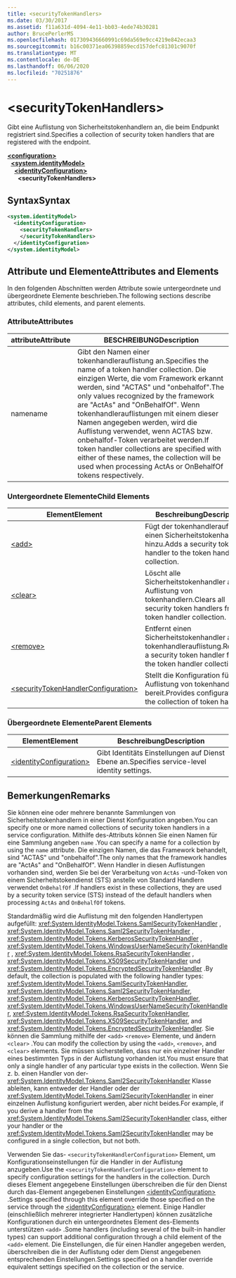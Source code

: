 ```yaml
---
title: <securityTokenHandlers>
ms.date: 03/30/2017
ms.assetid: f11a631d-4094-4e11-bb03-4ede74b30281
author: BrucePerlerMS
ms.openlocfilehash: 017309436660991c69da569e9cc4219e842ecaa3
ms.sourcegitcommit: b16c00371ea06398859ecd157defc81301c9070f
ms.translationtype: MT
ms.contentlocale: de-DE
ms.lasthandoff: 06/06/2020
ms.locfileid: "70251876"
---
```

# \<securityTokenHandlers>
<span data-ttu-id="9c810-101">Gibt eine Auflistung von Sicherheitstokenhandlern an, die beim Endpunkt registriert sind.</span><span class="sxs-lookup"><span data-stu-id="9c810-101">Specifies a collection of security token handlers that are registered with the endpoint.</span></span>  
  
[**\<configuration>**](../configuration-element.md)\
&nbsp;&nbsp;[**\<system.identityModel>**](system-identitymodel.md)\
&nbsp;&nbsp;&nbsp;&nbsp;[**\<identityConfiguration>**](identityconfiguration.md)\
&nbsp;&nbsp;&nbsp;&nbsp;&nbsp;&nbsp;**\<securityTokenHandlers>**  
  
## <a name="syntax"></a><span data-ttu-id="9c810-102">Syntax</span><span class="sxs-lookup"><span data-stu-id="9c810-102">Syntax</span></span>  
  
```xml  
<system.identityModel>  
  <identityConfiguration>  
    <securityTokenHandlers>  
    </securityTokenHandlers>  
  </identityConfiguration>  
</system.identityModel>  
```  
  
## <a name="attributes-and-elements"></a><span data-ttu-id="9c810-103">Attribute und Elemente</span><span class="sxs-lookup"><span data-stu-id="9c810-103">Attributes and Elements</span></span>  
 <span data-ttu-id="9c810-104">In den folgenden Abschnitten werden Attribute sowie untergeordnete und übergeordnete Elemente beschrieben.</span><span class="sxs-lookup"><span data-stu-id="9c810-104">The following sections describe attributes, child elements, and parent elements.</span></span>  
  
### <a name="attributes"></a><span data-ttu-id="9c810-105">Attribute</span><span class="sxs-lookup"><span data-stu-id="9c810-105">Attributes</span></span>  
  
|<span data-ttu-id="9c810-106">attribute</span><span class="sxs-lookup"><span data-stu-id="9c810-106">Attribute</span></span>|<span data-ttu-id="9c810-107">BESCHREIBUNG</span><span class="sxs-lookup"><span data-stu-id="9c810-107">Description</span></span>|  
|---------------|-----------------|  
|<span data-ttu-id="9c810-108">name</span><span class="sxs-lookup"><span data-stu-id="9c810-108">name</span></span>|<span data-ttu-id="9c810-109">Gibt den Namen einer tokenhandlerauflistung an.</span><span class="sxs-lookup"><span data-stu-id="9c810-109">Specifies the name of a token handler collection.</span></span> <span data-ttu-id="9c810-110">Die einzigen Werte, die vom Framework erkannt werden, sind "ACTAS" und "onbehalfof".</span><span class="sxs-lookup"><span data-stu-id="9c810-110">The only values recognized by the framework are "ActAs" and "OnBehalfOf".</span></span> <span data-ttu-id="9c810-111">Wenn tokenhandlerauflistungen mit einem dieser Namen angegeben werden, wird die Auflistung verwendet, wenn ACTAS bzw. onbehalfof-Token verarbeitet werden.</span><span class="sxs-lookup"><span data-stu-id="9c810-111">If token handler collections are specified with either of these names, the collection will be used when processing ActAs or OnBehalfOf tokens respectively.</span></span>|  
  
### <a name="child-elements"></a><span data-ttu-id="9c810-112">Untergeordnete Elemente</span><span class="sxs-lookup"><span data-stu-id="9c810-112">Child Elements</span></span>  
  
|<span data-ttu-id="9c810-113">Element</span><span class="sxs-lookup"><span data-stu-id="9c810-113">Element</span></span>|<span data-ttu-id="9c810-114">Beschreibung</span><span class="sxs-lookup"><span data-stu-id="9c810-114">Description</span></span>|  
|-------------|-----------------|  
|[\<add>](add.md)|<span data-ttu-id="9c810-115">Fügt der tokenhandlerauflistung einen Sicherheitstokenhandler hinzu.</span><span class="sxs-lookup"><span data-stu-id="9c810-115">Adds a security token handler to the token handler collection.</span></span>|  
|[\<clear>](clear.md)|<span data-ttu-id="9c810-116">Löscht alle Sicherheitstokenhandler aus der Auflistung von tokenhandlern.</span><span class="sxs-lookup"><span data-stu-id="9c810-116">Clears all security token handlers from the token handler collection.</span></span>|  
|[\<remove>](remove.md)|<span data-ttu-id="9c810-117">Entfernt einen Sicherheitstokenhandler aus der tokenhandlerauflistung.</span><span class="sxs-lookup"><span data-stu-id="9c810-117">Removes a security token handler from the token handler collection.</span></span>|  
|[\<securityTokenHandlerConfiguration>](securitytokenhandlerconfiguration.md)|<span data-ttu-id="9c810-118">Stellt die Konfiguration für die Auflistung von tokenhandlern bereit.</span><span class="sxs-lookup"><span data-stu-id="9c810-118">Provides configuration for the collection of token handlers.</span></span>|  
  
### <a name="parent-elements"></a><span data-ttu-id="9c810-119">Übergeordnete Elemente</span><span class="sxs-lookup"><span data-stu-id="9c810-119">Parent Elements</span></span>  
  
|<span data-ttu-id="9c810-120">Element</span><span class="sxs-lookup"><span data-stu-id="9c810-120">Element</span></span>|<span data-ttu-id="9c810-121">Beschreibung</span><span class="sxs-lookup"><span data-stu-id="9c810-121">Description</span></span>|  
|-------------|-----------------|  
|[\<identityConfiguration>](identityconfiguration.md)|<span data-ttu-id="9c810-122">Gibt Identitäts Einstellungen auf Dienst Ebene an.</span><span class="sxs-lookup"><span data-stu-id="9c810-122">Specifies service-level identity settings.</span></span>|  
  
## <a name="remarks"></a><span data-ttu-id="9c810-123">Bemerkungen</span><span class="sxs-lookup"><span data-stu-id="9c810-123">Remarks</span></span>  
 <span data-ttu-id="9c810-124">Sie können eine oder mehrere benannte Sammlungen von Sicherheitstokenhandlern in einer Dienst Konfiguration angeben.</span><span class="sxs-lookup"><span data-stu-id="9c810-124">You can specify one or more named collections of security token handlers in a service configuration.</span></span> <span data-ttu-id="9c810-125">Mithilfe des-Attributs können Sie einen Namen für eine Sammlung angeben `name` .</span><span class="sxs-lookup"><span data-stu-id="9c810-125">You can specify a name for a collection by using the `name` attribute.</span></span> <span data-ttu-id="9c810-126">Die einzigen Namen, die das Framework behandelt, sind "ACTAS" und "onbehalfof".</span><span class="sxs-lookup"><span data-stu-id="9c810-126">The only names that the framework handles are "ActAs" and "OnBehalfOf".</span></span> <span data-ttu-id="9c810-127">Wenn Handler in diesen Auflistungen vorhanden sind, werden Sie bei der Verarbeitung von `ActAs` -und-Token von einem Sicherheitstokendienst (STS) anstelle von Standard Handlern verwendet `OnBehalfOf` .</span><span class="sxs-lookup"><span data-stu-id="9c810-127">If handlers exist in these collections, they are used by a security token service (STS) instead of the default handlers when processing `ActAs` and `OnBehalfOf` tokens.</span></span>  
  
 <span data-ttu-id="9c810-128">Standardmäßig wird die Auflistung mit den folgenden Handlertypen aufgefüllt: <xref:System.IdentityModel.Tokens.SamlSecurityTokenHandler> , <xref:System.IdentityModel.Tokens.Saml2SecurityTokenHandler> , <xref:System.IdentityModel.Tokens.KerberosSecurityTokenHandler> , <xref:System.IdentityModel.Tokens.WindowsUserNameSecurityTokenHandler> , <xref:System.IdentityModel.Tokens.RsaSecurityTokenHandler> , <xref:System.IdentityModel.Tokens.X509SecurityTokenHandler> und <xref:System.IdentityModel.Tokens.EncryptedSecurityTokenHandler> .</span><span class="sxs-lookup"><span data-stu-id="9c810-128">By default, the collection is populated with the following handler types: <xref:System.IdentityModel.Tokens.SamlSecurityTokenHandler>, <xref:System.IdentityModel.Tokens.Saml2SecurityTokenHandler>, <xref:System.IdentityModel.Tokens.KerberosSecurityTokenHandler>, <xref:System.IdentityModel.Tokens.WindowsUserNameSecurityTokenHandler>, <xref:System.IdentityModel.Tokens.RsaSecurityTokenHandler>, <xref:System.IdentityModel.Tokens.X509SecurityTokenHandler>, and <xref:System.IdentityModel.Tokens.EncryptedSecurityTokenHandler>.</span></span> <span data-ttu-id="9c810-129">Sie können die Sammlung mithilfe der `<add>` `<remove>` Elemente, und ändern `<clear>` .</span><span class="sxs-lookup"><span data-stu-id="9c810-129">You can modify the collection by using the `<add>`, `<remove>`, and `<clear>` elements.</span></span> <span data-ttu-id="9c810-130">Sie müssen sicherstellen, dass nur ein einzelner Handler eines bestimmten Typs in der Auflistung vorhanden ist.</span><span class="sxs-lookup"><span data-stu-id="9c810-130">You must ensure that only a single handler of any particular type exists in the collection.</span></span> <span data-ttu-id="9c810-131">Wenn Sie z. b. einen Handler von der- <xref:System.IdentityModel.Tokens.Saml2SecurityTokenHandler> Klasse ableiten, kann entweder der Handler oder der <xref:System.IdentityModel.Tokens.Saml2SecurityTokenHandler> in einer einzelnen Auflistung konfiguriert werden, aber nicht beides.</span><span class="sxs-lookup"><span data-stu-id="9c810-131">For example, if you derive a handler from the <xref:System.IdentityModel.Tokens.Saml2SecurityTokenHandler> class, either your handler or the <xref:System.IdentityModel.Tokens.Saml2SecurityTokenHandler> may be configured in a single collection, but not both.</span></span>  
  
 <span data-ttu-id="9c810-132">Verwenden Sie das- `<securityTokenHandlerConfiguration>` Element, um Konfigurationseinstellungen für die Handler in der Auflistung anzugeben.</span><span class="sxs-lookup"><span data-stu-id="9c810-132">Use the `<securityTokenHandlerConfiguration>` element to specify configuration settings for the handlers in the collection.</span></span> <span data-ttu-id="9c810-133">Durch dieses Element angegebene Einstellungen überschreiben die für den Dienst durch das-Element angegebenen Einstellungen [\<identityConfiguration>](identityconfiguration.md) .</span><span class="sxs-lookup"><span data-stu-id="9c810-133">Settings specified through this element override those specified on the service through the [\<identityConfiguration>](identityconfiguration.md) element.</span></span> <span data-ttu-id="9c810-134">Einige Handler (einschließlich mehrerer integrierter Handlertypen) können zusätzliche Konfigurationen durch ein untergeordnetes Element des-Elements unterstützen `<add>` .</span><span class="sxs-lookup"><span data-stu-id="9c810-134">Some handlers (including several of the built-in handler types) can support additional configuration through a child element of the `<add>` element.</span></span> <span data-ttu-id="9c810-135">Die Einstellungen, die für einen Handler angegeben werden, überschreiben die in der Auflistung oder dem Dienst angegebenen entsprechenden Einstellungen.</span><span class="sxs-lookup"><span data-stu-id="9c810-135">Settings specified on a handler override equivalent settings specified on the collection or the service.</span></span>

